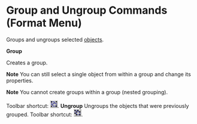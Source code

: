 
# Group and Ungroup Commands (Format Menu)

Groups and ungroups selected [objects](b8bdf64f-5920-1ae9-16d0-b26d09524a30.md).

 **Group**

Creates a group.


 **Note**  You can still select a single object from within a group and change its properties.


 **Note**  You cannot create groups within a group (nested grouping).

Toolbar shortcut: 
![](images/tbr_grp_ZA01201704.gif).
 **Ungroup**
Ungroups the objects that were previously grouped.
Toolbar shortcut: 
![](images/tbr_ugrp_ZA01201760.gif).
